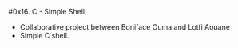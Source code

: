 #0x16. C - Simple Shell
- Collaborative project between Boniface Ouma and Lotfi Aouane
- Simple C shell.
